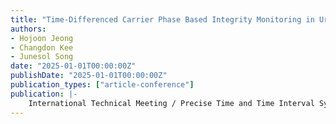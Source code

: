 ```yaml
---
title: "Time-Differenced Carrier Phase Based Integrity Monitoring in Urban Environment"
authors:
- Hojoon Jeong
- Changdon Kee
- Junesol Song
date: "2025-01-01T00:00:00Z"
publishDate: "2025-01-01T00:00:00Z"
publication_types: ["article-conference"]
publication: |-
    International Technical Meeting / Precise Time and Time Interval Systems and Application meeting (ITM/PTTI 2025)
---
```


